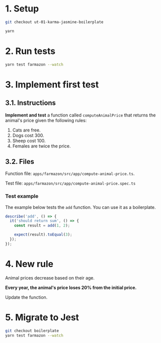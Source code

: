# 1. Setup

```sh
git checkout ut-01-karma-jasmine-boilerplate

yarn
```

# 2. Run tests

```sh
yarn test farmazon --watch
```

# 3. Implement first test

## 3.1. Instructions

**Implement and test** a function called `computeAnimalPrice` that returns the animal's price given the following rules:

1. Cats are free.
2. Dogs cost 300.
3. Sheep cost 100.
4. Females are twice the price.

## 3.2. Files

Function file: `apps/farmazon/src/app/compute-animal-price.ts`.

Test file: `apps/farmazon/src/app/compute-animal-price.spec.ts`

### Test example

The example below tests the `add` function. You can use it as a boilerplate.

```typescript
describe('add', () => {
  it('should return sum', () => {
    const result = add(1, 2);

    expect(result).toEqual(3);
  });
});
```

# 4. New rule

Animal prices decrease based on their age.

**Every year, the animal's price loses 20% from the initial price.**

Update the function.

# 5. Migrate to Jest

```sh
git checkout boilerplate
yarn test farmazon --watch
```
